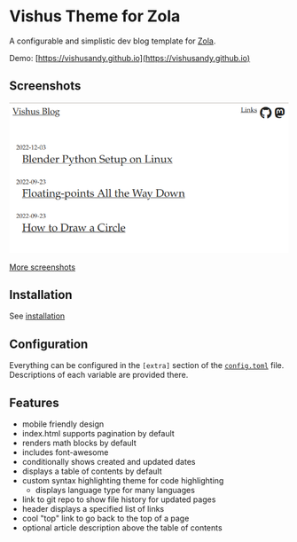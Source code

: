 
# Vishus Theme for Zola

A configurable and simplistic dev blog template for [Zola](https://www.getzola.org/).

Demo: [https://vishusandy.github.io](https://vishusandy.github.io)

## Screenshots

![Screenshot of the main index](index.png)

[More screenshots](screenshots.md)

## Installation

See [installation](install.md)

## Configuration

Everything can be configured in the `[extra]` section of the [`config.toml`](config.toml) file.  Descriptions of each variable are provided there.

## Features

- mobile friendly design
- index.html supports pagination by default
- renders math blocks by default
- includes font-awesome
- conditionally shows created and updated dates
- displays a table of contents by default
- custom syntax highlighting theme for code highlighting
    - displays language type for many languages
- link to git repo to show file history for updated pages
- header displays a specified list of links
- cool "top" link to go back to the top of a page
- optional article description above the table of contents


